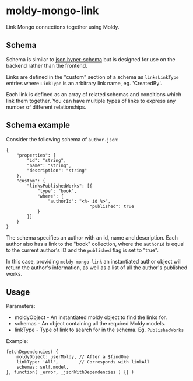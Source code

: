 moldy-mongo-link
================

Link Mongo connections together using Moldy.

Schema
------

Schema is similar to [json hyper-schema](http://json-schema.org/latest/json-schema-hypermedia.html)
but is designed for use on the backend rather than the frontend.

Links are defined in the "custom" section of a schema as `linksLinkType` entries
where `LinkType` is an arbitrary link name, eg. 'CreatedBy'.

Each link is defined as an array of related schemas and conditions which link
them together. You can have multiple types of links to express any number of
different relationships.

Schema example
--------------

Consider the following schema of `author.json`:

```
{
    "properties": {
        "id": "string",
        "name": "string",
        "description": "string"
    },
    "custom": {
        "linksPublishedWorks": [{
            "type": "book",
            "where": {
                "authorId": "<%- id %>",
								"published": true
            }
        }]
    }
}
```

The schema specifies an author with an id, name and description. Each author
also has a link to the "book" collection, where the `authorId` is equal to the
current author's ID and the `published` flag is set to "true".

In this case, providing `moldy-mongo-link` an instantiated author object will
return the author's information, as well as a list of all the author's published
works.

Usage
-----

Parameters:

* moldyObject - An instantiated moldy object to find the links for.
* schemas - An object containing all the required Moldy models.
* linkType - Type of link to search for in the schema. Eg. `PublishedWorks`

Example:

```
fetchDependencies( {
	moldyObject: userMoldy, // After a $findOne
	linkType: 'All',        // Corresponds with linkAll
	schemas: self.model,
}, function( _error, _jsonWithDependencies ) {} )
```
